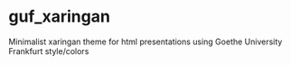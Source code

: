 # guf_xaringan

Minimalist xaringan theme for html presentations using Goethe University Frankfurt style/colors


